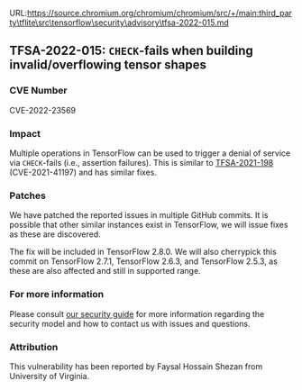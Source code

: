 URL:https://source.chromium.org/chromium/chromium/src/+/main:third_party\tflite\src\tensorflow\security\advisory\tfsa-2022-015.md
## TFSA-2022-015: `CHECK`-fails when building invalid/overflowing tensor shapes

### CVE Number
CVE-2022-23569

### Impact
Multiple operations in TensorFlow can be used to trigger a denial of service via `CHECK`-fails (i.e., assertion failures). This is similar to [TFSA-2021-198](https://github.com/tensorflow/tensorflow/blob/master/tensorflow/security/advisory/tfsa-2021-198.md) (CVE-2021-41197) and has similar fixes.

### Patches
We have patched the reported issues in multiple GitHub commits. It is possible that other similar instances exist in TensorFlow, we will issue fixes as these are discovered.

The fix will be included in TensorFlow 2.8.0. We will also cherrypick this commit on TensorFlow 2.7.1, TensorFlow 2.6.3, and TensorFlow 2.5.3, as these are also affected and still in supported range.

### For more information
Please consult [our security guide](https://github.com/tensorflow/tensorflow/blob/master/SECURITY.md) for more information regarding the security model and how to contact us with issues and questions.

### Attribution
This vulnerability has been reported by Faysal Hossain Shezan from University of Virginia.
